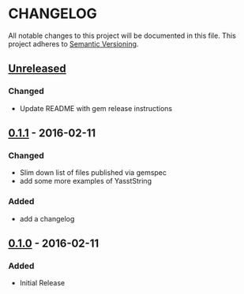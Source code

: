 # CHANGELOG
All notable changes to this project will be documented in this file.
This project adheres to [Semantic Versioning](http://semver.org/).

## [Unreleased]
### Changed
* Update README with gem release instructions

## [0.1.1] - 2016-02-11
### Changed
* Slim down list of files published via gemspec
* add some more examples of YasstString
### Added
* add a changelog

## [0.1.0] - 2016-02-11
### Added
* Initial Release

[Unreleased]: https://github.com/rdark/yasst/compare/0.1.1...develop
[0.1.1]: https://github.com/rdark/yasst/tree/0.1.0...0.1.1
[0.1.0]: https://github.com/rdark/yasst/tree/0.1.0
